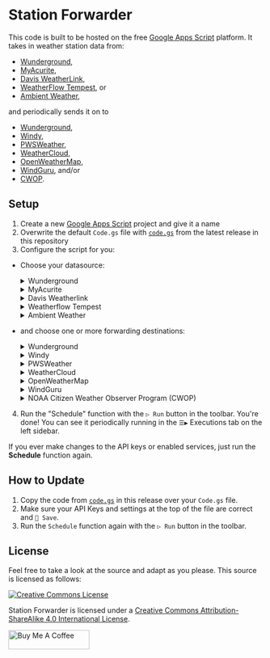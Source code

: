 # Station Forwarder

This code is built to be hosted on the free [Google Apps Script](https://developers.google.com/apps-script) platform. It takes in weather station data from:

- [Wunderground](https://wunderground.com/member/api-keys),
- [MyAcurite](https://myacurite.com/),
- [Davis WeatherLink](https://weatherlink.com/),
- [WeatherFlow Tempest](https://tempestwx.com/), or
- [Ambient Weather](https://ambientweather.net/),

and periodically sends it on to

- [Wunderground](https://wunderground.com/pws/overview),
- [Windy](https://stations.windy.com/),
- [PWSWeather](https://pwsweather.com/),
- [WeatherCloud](https://weathercloud.com/),
- [OpenWeatherMap](https://openweathermap.org/stations),
- [WindGuru](https://www.windguru.cz/map/station/), and/or
- [CWOP](https://madis.ncep.noaa.gov/madis_cwop.shtml).

## Setup

1. Create a new [Google Apps Script](https://script.google.com/) project and give it a name
2. Overwrite the default `Code.gs` file with [`code.gs`](https://github.com/leoherzog/WundergroundStationForwarder/blob/latest/code.gs) from the latest release in this repository
3. Configure the script for you:

  - Choose your datasource:

    <details>
      <summary>Wunderground</summary>

      Uses the [IBM Wunderground](https://wunderground.com/member/api-keys) API.

      <small>Note: Unfortunately, it looks like the new Wunderground API keys have started expiring 6 months after being generated, so you may need to replace the key if that happens.</small>
      - Set the `datasource` to `ibm` on line 10
      - Set your `ibmAPIKey` on line 12
      - Set your `ibmStationId` on line 13
    </details>
    <details>
      <summary>MyAcurite</summary>
      
      Experimental. Uses the undocumented [MyAcurite](https://myacurite.com/) private API.
      - Set the `datasource` to `acurite` on Line 10
      - Set your `acuriteUsername` on Line 15
      - Set your `acuritePassword` on line 16
      - Set your `acuriteHubName` on line 17
      - Set your `acuriteStationName` on line 18
    </details>
    <details>
      <summary>Davis Weatherlink</summary>
      
      Uses the [Davis Weatherlink](https://weatherlink.com/account) API v2.
      - Set the `datasource` to `davis` on line 10
      - Set your `davisApiKey` on line 20
      - Set your `davisApiSecret` on line 21
      - Set your `davisStationName` on line 22
    </details>
    <details>
      <summary>Weatherflow Tempest</summary>
      
      Uses a [Weatherflow Tempest Personal Use Token](https://tempestwx.com/settings/tokens).
      - Set the `datasource` to `weatherflow` on Line 10
      - Set your `weatherflowPUT` on line 24
      - Set your `weatherflowSationId` on Line 25
    </details>
    <details>
      <summary>Ambient Weather</summary>
      
      Uses the [Ambient Weather](https://ambientweather.net/account) API.
      - Set the `datasource` to `ambient` on Line 10
      - Set your `ambientWeatherStationName` on line 27
      - Set your `ambientWeatherApiKey` on Line 28
    </details>

  - and choose one or more forwarding destinations:

    <details>
      <summary>Wunderground</summary>

      To send to [Wunderground](https://support.weather.com/s/article/PWS-Upload-Protocol):

      - Set `updateWunderground` to `true` on Line 32
      - Set your `wundergroundAPIKey` on Line 33
      - Set your `wundergroundStationId` on line 34
    </details>
    <details>
      <summary>Windy</summary>

      To send to [Windy.com](https://community.windy.com/topic/8168/report-your-weather-station-data-to-windy):

      - Set `updateWindy` to `true` on Line 36
      - Set your `windyAPIKey` on Line 37
      - Set your `windyStationId` on line 38. It's likely `0`, `1`, `2`, etc.
    </details>
    <details>
      <summary>PWSWeather</summary>

      To send to [PWSWeather](https://dashboard.pwsweather.com/):

      - Set `updatePWSWeather` to `true` on Line 40
      - Set your `pwsWeatherAPIKey` from your station's admin page on line 41
      - Set your `pwsWeatherStationID` on Line 42
    </details>
    <details>
      <summary>WeatherCloud</summary>

      To send to [WeatherCloud](https://app.weathercloud.net/):
      
      Retrieve your station's ID and API Key by going to [your Devices](https://app.weathercloud.net/devices), then clicking Settings → 🔌 Link on your station.

      - Set `updateWeatherCloud` to `true` on Line 44
      - Set your `weathercloudStationId` on line 45
      - Set your `weathercloudAPIKey` on Line 46
      - Set whether or not you have a WeatherCloud Pro or Premium account with `hasWeatherCloudPro` as `true` or `false` on line 47
    </details>
    <details>
      <summary>OpenWeatherMap</summary>

      Creation of a new OpenWeatherMap station must be done by API, not on the OpenWeatherMap website. More information is available in [the OpenWeatherMap Station API documentation](https://openweathermap.org/stations#create_station). The basic concept for what must be done is available in the `createNewOWMStation_()` function. Remove the `_` character from the name of that function to make it selectable from the `▷ Run` button in the toolbar. If you do so, make sure you note your new station's ID and other details in the log (available in the Executions tab in the sidebar after running!), then:

      - Set `updateOpenWeatherMap` to `true` on Line 49
      - Set `openWeatherMapAPIKey` to your [API Key](https://home.openweathermap.org/api_keys) on Line 50
      - Set your `openWeatherMapStationId` to [your OpenWeatherMap station's `external_id`](https://openweathermap.org/stations#create_station) on line 51
    </details>
    <details>
      <summary>WindGuru</summary>

      Send to [WindGuru](https://www.windguru.cz/map/station/):
      
      Start by [registering a new "Other / Upload API" station](https://stations.windguru.cz/register.php?id_type=16), then:

      - Set `updateWindGuru` to `true` on Line 53
      - Set `windGuruStationUID` to your chosen [station UID](https://stations.windguru.cz/) on Line 54
      - Set your `windGuruStationPassword` to your chosen [station API password](https://stations.windguru.cz/) (note, not your _account's_ password) on line 55
    </details>
    <details>
      <summary>NOAA Citizen Weather Observer Program (CWOP)</summary>

      Send to [CWOP](https://madis.ncep.noaa.gov/madis_cwop.shtml). Start by [registering for a new station](https://madis.ncep.noaa.gov/madis_cwop.shtml), then when you receive your email:

      - Set `updateCWOP` to `true` on Line 57
      - Set `cwopStationIDOrHamCallsign` to your assigned CWOP station ID that you received via email on Line 58
      - If you are using your ham radio callsign as your station ID and you have received a validation code from NOAA CWOP support, set `cwopValidationCode` to your validation code on Line 59
    </details>

4. Run the "Schedule" function with the `▷ Run` button in the toolbar. You're done! You can see it periodically running in the `☰▶` Executions tab on the left sidebar.

If you ever make changes to the API keys or enabled services, just run the **Schedule** function again.

## How to Update

1. Copy the code from [`code.gs`](https://github.com/leoherzog/WundergroundStationForwarder/blob/latest/code.gs) in this release over your `Code.gs` file.
2. Make sure your API Keys and settings at the top of the file are correct and `💾 Save`.
3. Run the `Schedule` function again with the `▷ Run` button in the toolbar.

## License

Feel free to take a look at the source and adapt as you please. This source is licensed as follows:

[![Creative Commons License](https://i.creativecommons.org/l/by-sa/4.0/88x31.png)](http://creativecommons.org/licenses/by-sa/4.0/)

Station Forwarder is licensed under a [Creative Commons Attribution-ShareAlike 4.0 International License](http://creativecommons.org/licenses/by-sa/4.0/).

<a href="https://www.buymeacoffee.com/leoherzog" target="_blank"><img src="https://cdn.buymeacoffee.com/buttons/default-orange.png" alt="Buy Me A Coffee" style="height: 38px !important;width: 160px !important;" ></a>

